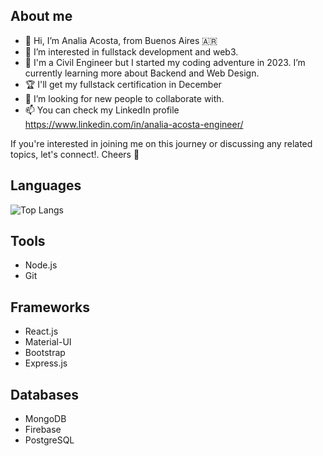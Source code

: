 ## About me
- 👋 Hi, I’m Analia Acosta, from Buenos Aires 🇦🇷
- 👀 I’m interested in fullstack development and web3.
- 🌱 I'm a Civil Engineer but I started my coding adventure in 2023. I’m currently learning more about Backend and Web Design.
- 🏆 I'll get my fullstack certification in December
- 💞️ I’m looking for new people to collaborate with.
- 📫 You can check my LinkedIn profile https://www.linkedin.com/in/analia-acosta-engineer/

If you're interested in joining me on this journey or discussing any related topics, let's connect!.
Cheers 👋 

## Languages
![Top Langs](https://github-readme-stats.vercel.app/api/top-langs/?username=analiaacosta2023&layout=compact)

## Tools
- Node.js
- Git

## Frameworks
- React.js
- Material-UI
- Bootstrap
- Express.js

## Databases
- MongoDB
- Firebase
- PostgreSQL

